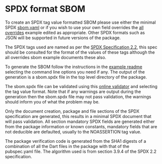 # SPDX format SBOM

To create an SPDX tag value formatted SBOM please use either the minimal SPDX [sbom.yaml](/example/yaml/spdx/sbom-minimal.yaml) or if you wish to use 
your own field overrides the [all overrides](/example/yaml/spdx/sbom-alloverrides.yaml) example edited as appropriate. Other SPDX formats such as JSON will be supported
in future versions of the package.

The SPDX tags used are named as per the [SPDX Specification 2.2](https://spdx.github.io/spdx-spec/), this spec should be 
consulted for the format of the values of these tags although the all overrides sbom example documents these
also.

To generate the SBOM follow the instructions in the [example readme](/example/example.md) selecting the command line options you need if any.
The output of the generation is a sbom.spdx file in the top level directory of the package. 

The sbom.spdx file can be validated using this [online validator](https://tools.spdx.org/app/validate/) and selecting the tag value format.
Note that if any warnings are output during the generation then the sbom.spdx file may not pass validation, the warnings should 
inform you of what the problem may be.

Only the document creation, package and file sections of the SPDX specification are generated,
this results in a minimal SPDX document that will pass validation. All section mandatory SPDX fields are generated either
from the package information or known constants, mandatory fields that are not deducible are defaulted, usually to the
NOASSERTION tag value.

The package verification code is generated from the SHA1 digests of a combination of all the Dart files in the 
package with that of the pubspec.yaml file.  The algorithm used is from section 3.9.4 of the SPDX 2.2 specification.



